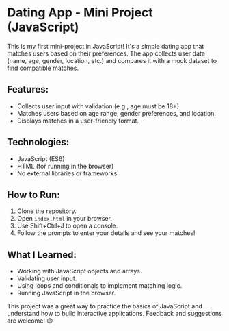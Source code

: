 # Dating App - Mini Project (JavaScript)

This is my first mini-project in JavaScript! It's a simple dating app that matches users based on their preferences. The app collects user data (name, age, gender, location, etc.) and compares it with a mock dataset to find compatible matches.

## Features:
- Collects user input with validation (e.g., age must be 18+).
- Matches users based on age range, gender preferences, and location.
- Displays matches in a user-friendly format.

## Technologies:
- JavaScript (ES6)
- HTML (for running in the browser)
- No external libraries or frameworks

## How to Run:
1. Clone the repository.
2. Open `index.html` in your browser.
3. Use Shift+Ctrl+J to open a console.
4. Follow the prompts to enter your details and see your matches!

## What I Learned:
- Working with JavaScript objects and arrays.
- Validating user input.
- Using loops and conditionals to implement matching logic.
- Running JavaScript in the browser.

This project was a great way to practice the basics of JavaScript and understand how to build interactive applications. Feedback and suggestions are welcome! 😊
